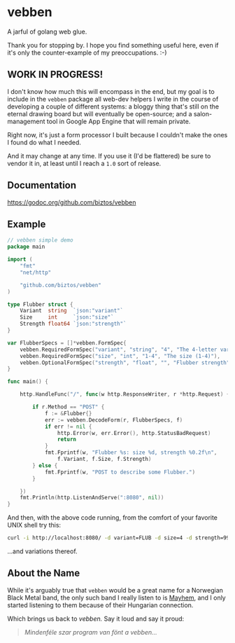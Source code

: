 # vebben

A jarful of golang web glue.

Thank you for stopping by.  I hope you find something useful here, even if
it's only the counter-example of my preoccupations. :-)

## WORK IN PROGRESS!

I don't know how much this will encompass in the end, but my goal is to
include in the `vebben` package all web-dev helpers I write in the course of
developing a couple of different systems: a bloggy thing that's still on the
eternal drawing board but will eventually be open-source; and a
salon-management tool in Google App Engine that will remain private.

Right now, it's just a form processor I built because I couldn't make the
ones I found do what I needed.

And it may change at any time.  If you use it (I'd be flattered) be sure to
vendor it in, at least until I reach a `1.0` sort of release.

## Documentation

https://godoc.org/github.com/biztos/vebben

## Example


```go
// vebben simple demo
package main

import (
    "fmt"
    "net/http"

    "github.com/biztos/vebben"
)

type Flubber struct {
    Variant  string  `json:"variant"`
    Size     int     `json:"size"`
    Strength float64 `json:"strength"`
}

var FlubberSpecs = []*vebben.FormSpec{
    vebben.RequiredFormSpec("variant", "string", "4", "The 4-letter variant"),
    vebben.RequiredFormSpec("size", "int", "1-4", "The size (1-4)"),
    vebben.OptionalFormSpec("strength", "float", "", "Flubber strength"),
}

func main() {

    http.HandleFunc("/", func(w http.ResponseWriter, r *http.Request) {

        if r.Method == "POST" {
            f := &Flubber{}
            err := vebben.DecodeForm(r, FlubberSpecs, f)
            if err != nil {
                http.Error(w, err.Error(), http.StatusBadRequest)
                return
            }
            fmt.Fprintf(w, "Flubber %s: size %d, strength %0.2f\n",
                f.Variant, f.Size, f.Strength)
        } else {
            fmt.Fprintf(w, "POST to describe some Flubber.")
        }

    })
    fmt.Println(http.ListenAndServe(":8080", nil))
}
```

And then, with the above code running, from the comfort of your favorite
UNIX shell try this:

```bash
curl -i http://localhost:8080/ -d variant=FLUB -d size=4 -d strength=99.4522
```

...and variations thereof.

## About the Name

While it's arguably true that `vebben` would be a great name for a Norwegian
Black Metal band, the only such band I really listen to is [Mayhem][m], and I
only started listening to them because of their Hungarian connection.

Which brings us back to *vebben.*  Say it loud and say it proud:

> *Mindenféle szar program van fönt a vebben...*


[m]: https://www.thetruemayhem.com
